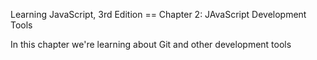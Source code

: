 Learning JavaScript, 3rd Edition
== Chapter 2: JAvaScript Development Tools

In this chapter we're learning about Git and other development tools

